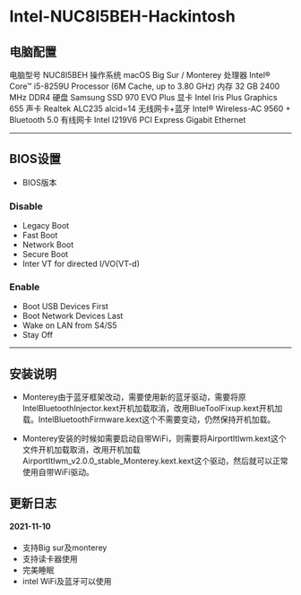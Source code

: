 # Intel-NUC8I5BEH-Hackintosh
## 电脑配置
电脑型号	NUC8I5BEH
操作系统	macOS Big Sur / Monterey
处理器	Intel® Core™ i5-8259U Processor (6M Cache, up to 3.80 GHz)
内存	32 GB 2400 MHz DDR4
硬盘	Samsung SSD 970 EVO Plus
显卡	Intel Iris Plus Graphics 655
声卡	Realtek ALC235 alcid=14
无线网卡+蓝牙	Intel® Wireless-AC 9560 + Bluetooth 5.0
有线网卡 Intel I219V6 PCI Express Gigabit Ethernet
***
## BIOS设置
- BIOS版本
 ### Disable
 - Legacy Boot
- Fast Boot
- Network Boot
- Secure Boot
- Inter VT for directed I/VO(VT-d)
### Enable
- Boot USB Devices First
- Boot Network Devices Last
- Wake on LAN from S4/S5
- Stay Off
***
## 安装说明
- Monterey由于蓝牙框架改动，需要使用新的蓝牙驱动，需要将原IntelBluetoothInjector.kext开机加载取消，改用BlueToolFixup.kext开机加载。IntelBluetoothFirmware.kext这个不需要变动，仍然保持开机加载。

- Monterey安装的时候如需要启动自带WiFi，则需要将AirportItlwm.kext这个文件开机加载取消，改用开机加载AirportItlwm_v2.0.0_stable_Monterey.kext.kext这个驱动，然后就可以正常使用自带WiFi驱动。

## 更新日志
#### 2021-11-10
- 支持Big sur及monterey
- 支持读卡器使用
- 完美睡眠
- intel WiFi及蓝牙可以使用